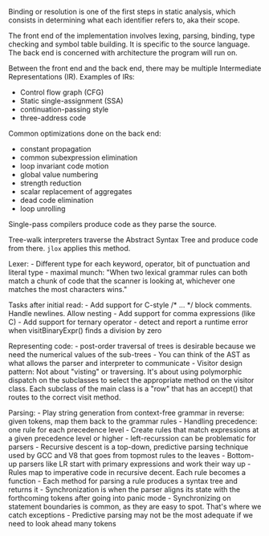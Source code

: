 Binding or resolution is one of the first steps in static analysis, which consists in determining what each identifier
refers to, aka their scope.

The front end of the implementation involves lexing, parsing, binding, type checking and symbol table building. It is
specific to the source language. The back end is concerned with architecture the program will run on.

Between the front end and the back end, there may be multiple Intermediate Representations (IR). Examples of IRs:
- Control flow graph (CFG)
- Static single-assignment (SSA)
- continuation-passing style
- three-address code

Common optimizations done on the back end:
- constant propagation
- common subexpression elimination
- loop invariant code motion
- global value numbering
- strength reduction
- scalar replacement of aggregates
- dead code elimination
- loop unrolling

Single-pass compilers produce code as they parse the source.

Tree-walk interpreters traverse the Abstract Syntax Tree and produce code from there. `jlox` applies this method.

Lexer:
    - Different type for each keyword, operator, bit of punctuation and literal type
    - maximal munch: "When two lexical grammar rules can both match a chunk of code that the scanner is looking at, whichever one matches the most characters wins."

Tasks after initial read:
    - Add support for C-style /* ... */ block comments. Handle newlines. Allow nesting
    - Add support for comma expressions (like C)
    - Add support for ternary operator
    - detect and report a runtime error when visitBinaryExpr() finds a division by zero

Representing code:
    - post-order traversal of trees is desirable because we need the numerical values of the sub-trees
    - You can think of the AST as what allows the parser and interpreter to communicate
    - Visitor design pattern: Not about "visting" or traversing. It's about using polymorphic dispatch on the subclasses
    to select the appropriate method on the visitor class. Each subclass of the main class is a "row" that has an accept()
    that routes to the correct visit method.

Parsing:
    - Play string generation from context-free grammar in reverse: given tokens, map them back to the grammar rules
    - Handling precedence: one rule for each precedence level
    - Create rules that match expressions at a given precedence level or higher
    - left-recurssion can be problematic for parsers
    - Recursive descent is a top-down, predictive parsing technique used by GCC and V8 that goes from topmost rules to the leaves
    - Bottom-up parsers like LR start with primary expressions and work their way up
    - Rules map to imperative code in recursive decent. Each rule becomes a function
    - Each method for parsing a rule produces a syntax tree and returns it
    - Synchronization is when the parser aligns its state with the forthcoming tokens after going into panic mode
    - Synchronizing on statement boundaries is common, as they are easy to spot. That's where we catch exceptions
    - Predictive parsing may not be the most adequate if we need to look ahead many tokens